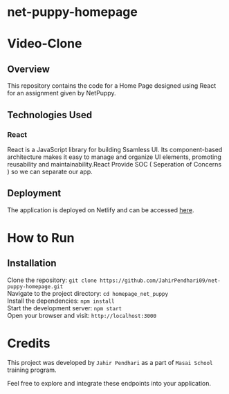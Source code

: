 # net-puppy-homepage

# Video-Clone

## Overview

This repository contains the code for a Home Page designed using React  for an assignment given by NetPuppy.

## Technologies Used
         
### React

React is a JavaScript library for building Ssamless UI. Its component-based architecture makes it easy to manage and organize UI elements, promoting reusability and maintainability.React Provide SOC ( Seperation of Concerns ) so we can separate our app.


## Deployment

The application is deployed on Netlify and can be accessed [here](https://net-puppy-homepage.netlify.app/).



 # How to Run <br/>
   <h2>Installation</h2>
   
   Clone the repository:   ``` git clone https://github.com/JahirPendhari09/net-puppy-homepage.git ``` <br/>
   Navigate to the project directory:   ``` cd homepage_net_puppy ``` <br/>
   Install the dependencies:   ``` npm install ``` <br/>
   Start the development server:   ``` npm start ``` <br/>
   Open your browser and visit:   ``` http://localhost:3000 ``` <br/>

   # Credits <br/>
   This project was developed by ```Jahir Pendhari``` as a part of ```Masai School``` training program.

   <p>Feel free to explore and integrate these endpoints into your application.</p>
  
